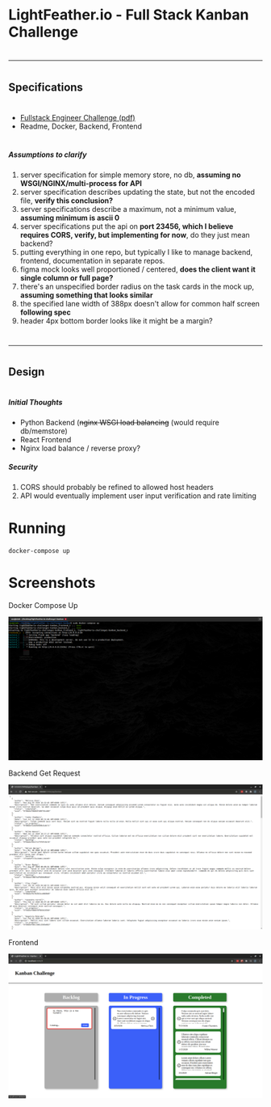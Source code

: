 # LightFeather.io - Full Stack Kanban Challenge
#
#

---
#
## Specifications
#

* [Fullstack Engineer Challenge (pdf)](documentation/specification/Fullstack%20Engineer%20Challenge%202.0.pdf)
* Readme, Docker, Backend, Frontend

#
##### Assumptions to clarify
1. server specification for simple memory store, no db, **assuming no WSGI/NGINX/multi-process for API**
2. server specification describes updating the state, but not the encoded file, **verify this conclusion?**
3. server specifications describe a maximum, not a minimum value, **assuming minimum is ascii 0**
8. server specifications put the api on **port 23456, which I believe requires CORS, verify, but implementing for now**, do they just mean backend?
4. putting everything in one repo, but typically I like to manage backend, frontend, documentation in separate repos.
5. figma mock looks well proportioned / centered, **does the client want it single column or full page?**
6. there's an unspecified border radius on the task cards in the mock up, **assuming something that looks similar**
7. the specified lane width of 388px doesn't allow for common half screen **following spec**
8. header 4px bottom border looks like it might be a margin?
#
#

---
#
## Design
#

##### Initial Thoughts

* Python Backend (~~nginx WSGI load balancing~~ (would require db/memstore)
* React Frontend
* Nginx load balance / reverse proxy?

##### Security
1. CORS should probably be refined to allowed host headers
2. API would eventually implement user input verification and rate limiting

# Running
```shell script
docker-compose up
```

# Screenshots

Docker Compose Up

![](documentation/screenshots/docker-compose_up.png)

Backend Get Request

![](documentation/screenshots/backend_GET.png)

Frontend

![](documentation/screenshots/frontend.png)
